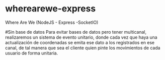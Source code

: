 # wherearewe-express
Where Are We (NodeJS - Express -SocketIO)

#Sin base de datos
Para evitar bases de datos pero tener multicanal, realizaremos
un sistema de evento unitario, donde cada vez que haya una
actualización de coordenadas se emita ese dato a los registrados
en ese canal, de tal manera que sea el cliente quien pinte los movimientos
de cada usuario de forma unitaria.
